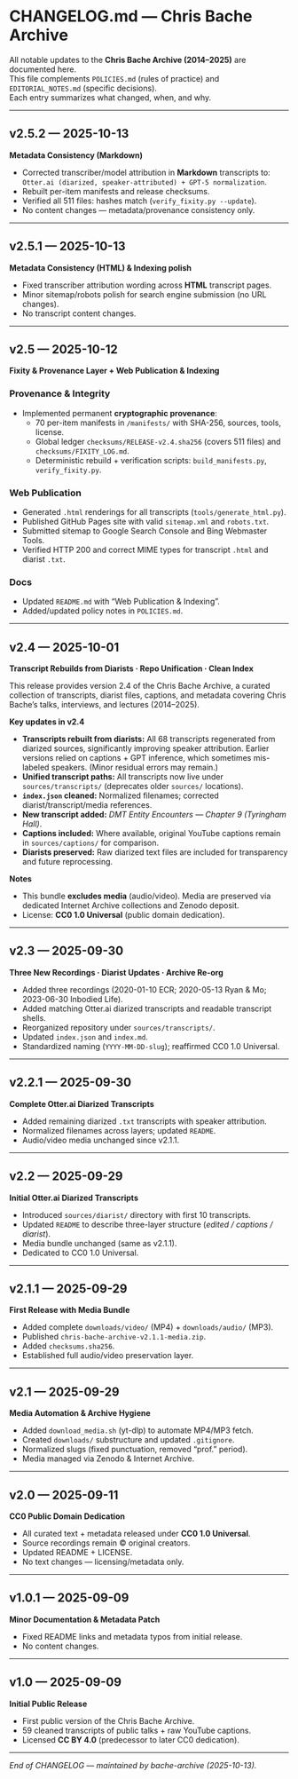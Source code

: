 # CHANGELOG.md — Chris Bache Archive

All notable updates to the **Chris Bache Archive (2014–2025)** are documented here.  
This file complements `POLICIES.md` (rules of practice) and `EDITORIAL_NOTES.md` (specific decisions).  
Each entry summarizes what changed, when, and why.

---

## v2.5.2 — 2025-10-13
**Metadata Consistency (Markdown)**

- Corrected transcriber/model attribution in **Markdown** transcripts to:
  `Otter.ai (diarized, speaker-attributed) + GPT-5 normalization`.
- Rebuilt per-item manifests and release checksums.
- Verified all 511 files: hashes match (`verify_fixity.py --update`).
- No content changes — metadata/provenance consistency only.

---

## v2.5.1 — 2025-10-13
**Metadata Consistency (HTML) & Indexing polish**

- Fixed transcriber attribution wording across **HTML** transcript pages.
- Minor sitemap/robots polish for search engine submission (no URL changes).
- No transcript content changes.

---

## v2.5 — 2025-10-12
**Fixity & Provenance Layer + Web Publication & Indexing**

### Provenance & Integrity
- Implemented permanent **cryptographic provenance**:
  - 70 per-item manifests in `/manifests/` with SHA-256, sources, tools, license.
  - Global ledger `checksums/RELEASE-v2.4.sha256` (covers 511 files) and `checksums/FIXITY_LOG.md`.
  - Deterministic rebuild + verification scripts: `build_manifests.py`, `verify_fixity.py`.

### Web Publication
- Generated `.html` renderings for all transcripts (`tools/generate_html.py`).
- Published GitHub Pages site with valid `sitemap.xml` and `robots.txt`.
- Submitted sitemap to Google Search Console and Bing Webmaster Tools.
- Verified HTTP 200 and correct MIME types for transcript `.html` and diarist `.txt`.

### Docs
- Updated `README.md` with “Web Publication & Indexing”.
- Added/updated policy notes in `POLICIES.md`.

---

## v2.4 — 2025-10-01
**Transcript Rebuilds from Diarists · Repo Unification · Clean Index**

This release provides version 2.4 of the Chris Bache Archive, a curated collection of transcripts, diarist files, captions, and metadata covering Chris Bache’s talks, interviews, and lectures (2014–2025).

**Key updates in v2.4**
- **Transcripts rebuilt from diarists:** All 68 transcripts regenerated from diarized sources, significantly improving speaker attribution. Earlier versions relied on captions + GPT inference, which sometimes mis-labeled speakers. (Minor residual errors may remain.)
- **Unified transcript paths:** All transcripts now live under `sources/transcripts/` (deprecates older `sources/` locations).
- **`index.json` cleaned:** Normalized filenames; corrected diarist/transcript/media references.
- **New transcript added:** *DMT Entity Encounters — Chapter 9 (Tyringham Hall)*.
- **Captions included:** Where available, original YouTube captions remain in `sources/captions/` for comparison.
- **Diarists preserved:** Raw diarized text files are included for transparency and future reprocessing.

**Notes**
- This bundle **excludes media** (audio/video). Media are preserved via dedicated Internet Archive collections and Zenodo deposit.
- License: **CC0 1.0 Universal** (public domain dedication).

---

## v2.3 — 2025-09-30
**Three New Recordings · Diarist Updates · Archive Re-org**

- Added three recordings (2020-01-10 ECR; 2020-05-13 Ryan & Mo; 2023-06-30 Inbodied Life).  
- Added matching Otter.ai diarized transcripts and readable transcript shells.  
- Reorganized repository under `sources/transcripts/`.  
- Updated `index.json` and `index.md`.  
- Standardized naming (`YYYY-MM-DD-slug`); reaffirmed CC0 1.0 Universal.

---

## v2.2.1 — 2025-09-30
**Complete Otter.ai Diarized Transcripts**

- Added remaining diarized `.txt` transcripts with speaker attribution.  
- Normalized filenames across layers; updated `README`.  
- Audio/video media unchanged since v2.1.1.

---

## v2.2 — 2025-09-29
**Initial Otter.ai Diarized Transcripts**

- Introduced `sources/diarist/` directory with first 10 transcripts.  
- Updated `README` to describe three-layer structure (*edited / captions / diarist*).  
- Media bundle unchanged (same as v2.1.1).  
- Dedicated to CC0 1.0 Universal.

---

## v2.1.1 — 2025-09-29
**First Release with Media Bundle**

- Added complete `downloads/video/` (MP4) + `downloads/audio/` (MP3).  
- Published `chris-bache-archive-v2.1.1-media.zip`.  
- Added `checksums.sha256`.  
- Established full audio/video preservation layer.

---

## v2.1 — 2025-09-29
**Media Automation & Archive Hygiene**

- Added `download_media.sh` (yt-dlp) to automate MP4/MP3 fetch.  
- Created `downloads/` substructure and updated `.gitignore`.  
- Normalized slugs (fixed punctuation, removed “prof.” period).  
- Media managed via Zenodo & Internet Archive.

---

## v2.0 — 2025-09-11
**CC0 Public Domain Dedication**

- All curated text + metadata released under **CC0 1.0 Universal**.  
- Source recordings remain © original creators.  
- Updated README + LICENSE.  
- No text changes — licensing/metadata only.

---

## v1.0.1 — 2025-09-09
**Minor Documentation & Metadata Patch**

- Fixed README links and metadata typos from initial release.  
- No content changes.

---

## v1.0 — 2025-09-09
**Initial Public Release**

- First public version of the Chris Bache Archive.  
- 59 cleaned transcripts of public talks + raw YouTube captions.  
- Licensed **CC BY 4.0** (predecessor to later CC0 dedication).

---

*End of CHANGELOG — maintained by bache-archive (2025-10-13).*